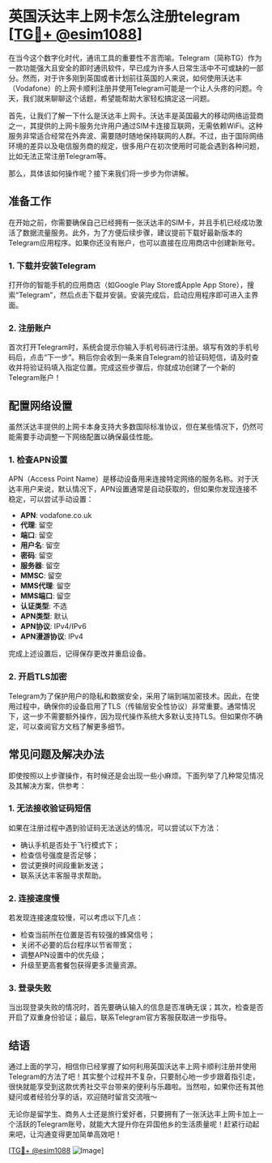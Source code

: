 # 英国沃达丰上网卡怎么注册telegram [[TG💪+ @esim1088](https://t.me/s/esim1088)]

在当今这个数字化时代，通讯工具的重要性不言而喻。Telegram（简称TG）作为一款功能强大且安全的即时通讯软件，早已成为许多人日常生活中不可或缺的一部分。然而，对于许多刚到英国或者计划前往英国的人来说，如何使用沃达丰（Vodafone）的上网卡顺利注册并使用Telegram可能是一个让人头疼的问题。今天，我们就来聊聊这个话题，希望能帮助大家轻松搞定这一问题。

首先，让我们了解一下什么是沃达丰上网卡。沃达丰是英国最大的移动网络运营商之一，其提供的上网卡服务允许用户通过SIM卡连接互联网，无需依赖WiFi。这种服务非常适合经常在外奔波、需要随时随地保持联网的人群。不过，由于国际网络环境的差异以及电信服务商的规定，很多用户在初次使用时可能会遇到各种问题，比如无法正常注册Telegram等。

那么，具体该如何操作呢？接下来我们将一步步为你讲解。

## 准备工作

在开始之前，你需要确保自己已经拥有一张沃达丰的SIM卡，并且手机已经成功激活了数据流量服务。此外，为了方便后续步骤，建议提前下载好最新版本的Telegram应用程序。如果你还没有账户，也可以直接在应用商店中创建新账号。

### 1. 下载并安装Telegram

打开你的智能手机的应用商店（如Google Play Store或Apple App Store），搜索“Telegram”，然后点击下载并安装。安装完成后，启动应用程序即可进入主界面。

### 2. 注册账户

首次打开Telegram时，系统会提示你输入手机号码进行注册。填写有效的手机号码后，点击“下一步”。稍后你会收到一条来自Telegram的验证码短信，请及时查收并将验证码填入指定位置。完成这些步骤后，你就成功创建了一个新的Telegram账户！

## 配置网络设置

虽然沃达丰提供的上网卡本身支持大多数国际标准协议，但在某些情况下，仍然可能需要手动调整一下网络配置以确保最佳性能。

### 1. 检查APN设置

APN（Access Point Name）是移动设备用来连接特定网络的服务名称。对于沃达丰用户来说，默认情况下，APN设置通常是自动获取的，但如果你发现连接不稳定，可以尝试手动设置：

- **APN**: vodafone.co.uk  
- **代理**: 留空  
- **端口**: 留空  
- **用户名**: 留空  
- **密码**: 留空  
- **服务器**: 留空  
- **MMSC**: 留空  
- **MMS代理**: 留空  
- **MMS端口**: 留空  
- **认证类型**: 不选  
- **APN类型**: 默认  
- **APN协议**: IPv4/IPv6  
- **APN漫游协议**: IPv4  

完成上述设置后，记得保存更改并重启设备。

### 2. 开启TLS加密

Telegram为了保护用户的隐私和数据安全，采用了端到端加密技术。因此，在使用过程中，确保你的设备启用了TLS（传输层安全性协议）非常重要。通常情况下，这一步不需要额外操作，因为现代操作系统大多默认支持TLS。但如果你不确定，可以查阅官方文档了解更多细节。

## 常见问题及解决办法

即使按照以上步骤操作，有时候还是会出现一些小麻烦。下面列举了几种常见情况及其解决方案，供参考：

### 1. 无法接收验证码短信

如果在注册过程中遇到验证码无法送达的情况，可以尝试以下方法：

- 确认手机是否处于飞行模式下；
- 检查信号强度是否足够；
- 尝试更换时间段重新发送；
- 联系沃达丰客服寻求帮助。

### 2. 连接速度慢

若发现连接速度较慢，可以考虑以下几点：

- 检查当前所在位置是否有较强的蜂窝信号；
- 关闭不必要的后台程序以节省带宽；
- 调整APN设置中的优先级；
- 升级至更高套餐包获得更多流量资源。

### 3. 登录失败

当出现登录失败的情况时，首先要确认输入的信息是否准确无误；其次，检查是否开启了双重身份验证；最后，联系Telegram官方客服获取进一步指导。

## 结语

通过上面的学习，相信你已经掌握了如何利用英国沃达丰上网卡顺利注册并使用Telegram的方法了吧！其实整个过程并不复杂，只要耐心地一步步跟着指引走，很快就能享受到这款优秀社交平台带来的便利与乐趣啦。当然啦，如果你还有其他疑问或者经验分享的话，欢迎随时留言交流哦～ 

无论你是留学生、商务人士还是旅行爱好者，只要拥有了一张沃达丰上网卡加上一个活跃的Telegram账号，就能大大提升你在异国他乡的生活质量呢！赶紧行动起来吧，让沟通变得更加简单高效吧！

[[TG💪+ @esim1088](https://t.me/s/esim1088) ![Image](https://i.postimg.cc/4NQfJmqS/Snipaste-2025-05-13-00-14-12.png)]
